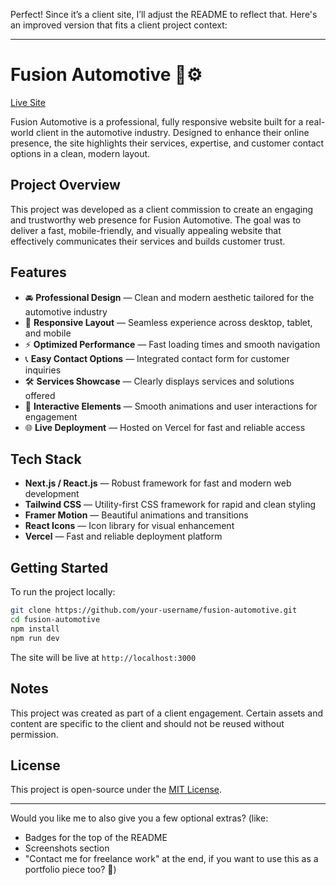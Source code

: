 Perfect! Since it’s a client site, I’ll adjust the README to reflect that. Here's an improved version that fits a client project context:

---

# Fusion Automotive 🚗⚙️

[Live Site](https://fusion-automative-8fbk.vercel.app/)

Fusion Automotive is a professional, fully responsive website built for a real-world client in the automotive industry. Designed to enhance their online presence, the site highlights their services, expertise, and customer contact options in a clean, modern layout.

## Project Overview

This project was developed as a client commission to create an engaging and trustworthy web presence for Fusion Automotive. The goal was to deliver a fast, mobile-friendly, and visually appealing website that effectively communicates their services and builds customer trust.

## Features

- 🚘 **Professional Design** — Clean and modern aesthetic tailored for the automotive industry
- 📱 **Responsive Layout** — Seamless experience across desktop, tablet, and mobile
- ⚡ **Optimized Performance** — Fast loading times and smooth navigation
- 📞 **Easy Contact Options** — Integrated contact form for customer inquiries
- 🛠️ **Services Showcase** — Clearly displays services and solutions offered
- 🎨 **Interactive Elements** — Smooth animations and user interactions for engagement
- 🌐 **Live Deployment** — Hosted on Vercel for fast and reliable access

## Tech Stack

- **Next.js / React.js** — Robust framework for fast and modern web development
- **Tailwind CSS** — Utility-first CSS framework for rapid and clean styling
- **Framer Motion** — Beautiful animations and transitions
- **React Icons** — Icon library for visual enhancement
- **Vercel** — Fast and reliable deployment platform

## Getting Started

To run the project locally:

```bash
git clone https://github.com/your-username/fusion-automotive.git
cd fusion-automotive
npm install
npm run dev
```

The site will be live at `http://localhost:3000`

## Notes

This project was created as part of a client engagement. Certain assets and content are specific to the client and should not be reused without permission.

## License

This project is open-source under the [MIT License](LICENSE).

---

Would you like me to also give you a few optional extras? (like:  
- Badges for the top of the README  
- Screenshots section  
- "Contact me for freelance work" at the end, if you want to use this as a portfolio piece too? 👀)
